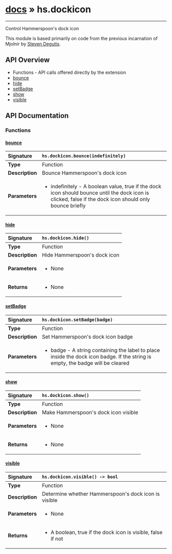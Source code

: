 # [docs](index.md) » hs.dockicon
---

Control Hammerspoon's dock icon

This module is based primarily on code from the previous incarnation of Mjolnir by [Steven Degutis](https://github.com/sdegutis/).

## API Overview
* Functions - API calls offered directly by the extension
 * [bounce](#bounce)
 * [hide](#hide)
 * [setBadge](#setbadge)
 * [show](#show)
 * [visible](#visible)

## API Documentation

### Functions

#### [bounce](#bounce)
| <span style="float: left;">**Signature**</span> | <span style="float: left;">`hs.dockicon.bounce(indefinitely)` </span>                                                          |
| -----------------------------------------------------|---------------------------------------------------------------------------------------------------------|
| **Type**                                             | Function |
| **Description**                                      | Bounce Hammerspoon's dock icon |
| **Parameters**                                       | <ul><li>indefinitely - A boolean value, true if the dock icon should bounce until the dock icon is clicked, false if the dock icon should only bounce briefly</li></ul> |

#### [hide](#hide)
| <span style="float: left;">**Signature**</span> | <span style="float: left;">`hs.dockicon.hide()` </span>                                                          |
| -----------------------------------------------------|---------------------------------------------------------------------------------------------------------|
| **Type**                                             | Function |
| **Description**                                      | Hide Hammerspoon's dock icon |
| **Parameters**                                       | <ul><li>None</li></ul> |
| **Returns**                                          | <ul><li>None</li></ul> |

#### [setBadge](#setbadge)
| <span style="float: left;">**Signature**</span> | <span style="float: left;">`hs.dockicon.setBadge(badge)` </span>                                                          |
| -----------------------------------------------------|---------------------------------------------------------------------------------------------------------|
| **Type**                                             | Function |
| **Description**                                      | Set Hammerspoon's dock icon badge |
| **Parameters**                                       | <ul><li>badge - A string containing the label to place inside the dock icon badge. If the string is empty, the badge will be cleared</li></ul> |

#### [show](#show)
| <span style="float: left;">**Signature**</span> | <span style="float: left;">`hs.dockicon.show()` </span>                                                          |
| -----------------------------------------------------|---------------------------------------------------------------------------------------------------------|
| **Type**                                             | Function |
| **Description**                                      | Make Hammerspoon's dock icon visible |
| **Parameters**                                       | <ul><li>None</li></ul> |
| **Returns**                                          | <ul><li>None</li></ul> |

#### [visible](#visible)
| <span style="float: left;">**Signature**</span> | <span style="float: left;">`hs.dockicon.visible() -> bool` </span>                                                          |
| -----------------------------------------------------|---------------------------------------------------------------------------------------------------------|
| **Type**                                             | Function |
| **Description**                                      | Determine whether Hammerspoon's dock icon is visible |
| **Parameters**                                       | <ul><li>None</li></ul> |
| **Returns**                                          | <ul><li>A boolean, true if the dock icon is visible, false if not</li></ul> |

